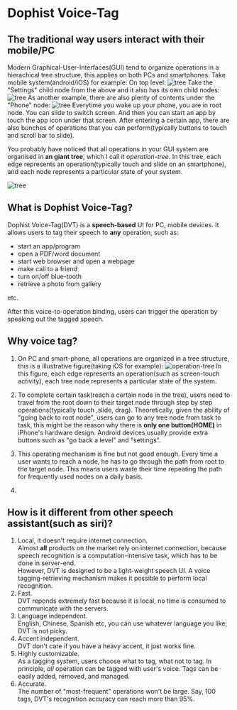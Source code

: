 Dophist Voice-Tag
===
The traditional way users interact with their mobile/PC
---
Modern Graphical-User-Interfaces(GUI) tend to organize operations in a hierachical tree structure, this applies on both PCs and smartphones.  Take mobile system(android/iOS) for example:
On top level:
![tree](https://raw.github.com/dophist/launcher/master/misc/toptree.png)
Take the "Settings" child node from the above and it also has its own child nodes:
![tree](https://raw.github.com/dophist/launcher/master/misc/midtree1.png)
As another example, there are also plenty of contents under the "Phone" node:
![tree](https://raw.github.com/dophist/launcher/master/misc/midtree2.png)
Everytime you wake up your phone, you are in root node.  You can slide to switch screen.  And then you can start an app by touch the app icon under that screen.  After entering a certain app, there are also bunches of operations that you can perform(typically buttons to touch and scroll bar to slide).  

You probably have noticed that all operations in your GUI system are organised in __an giant tree__, which I call it _operation-tree_. In this tree, each edge represents an operation(typically touch and slide on an smartphone), and each node represents a particular state of your system.

![tree](https://raw.github.com/dophist/launcher/master/misc/bigtree.png)

What is Dophist Voice-Tag?
---
Dophist Voice-Tag(DVT) is a __speech-based__ UI for PC, mobile devices. It allows users to tag their speech to __any__ operation, such as:
* start an app/program
* open a PDF/word document
* start web browser and open a webpage
* make call to a friend
* turn on/off blue-tooth
* retrieve a photo from gallery

etc.

After this voice-to-operation binding, users can trigger the operation by speaking out the tagged speech.

Why voice tag?
---
1. On PC and smart-phone, all operations are organized in a tree structure, this is a illustrative figure(taking iOS for example):
![operation-tree](https://raw.github.com/dophist/launcher/master/misc/tree.png)
In this figure, each edge represents an operation(such as screen-touch activity), each tree node represents a particular state of the system.

2. To complete certain task(reach a certain node in the tree), users need to travel from the root down to their target node through step by step operations(typically touch ,slide, drag).  Theoretically, given the ability of "going back to root node", users can go to any tree node from task to task, this might be the reason why there is __only one button(HOME)__ in iPhone's hardware design.  Android devices usually provide extra buttons such as "go back a level" and "settings".

3. This operating mechanism is fine but not good enough. Every time a user wants to reach a node, he has to go through the path from root to the target node.  This means users waste their time repeating the path for frequently used nodes on a daily basis.

4. 

How is it different from other speech assistant(such as siri)?
---
1. Local, it doesn't require internet connection.  
    Almost __all__ products on the market rely on internet connection, because speech recognition is a computation-intensive task, which has to be done in server-end.  
    However, DVT is designed to be a light-weight speech UI.  A voice tagging-retrieving mechanism makes it possible to perform local recognition.
2. Fast.  
    DVT reponds extremely fast because it is local, no time is consumed to communicate with the servers.
3. Language independent.  
    English, Chinese, Spanish etc, you can use whatever language you like, DVT is not picky.
4. Accent independent.  
    DVT don't care if you have a heavy accent, it just works fine.
5. Highly customizable.  
    As a tagging system, users choose what to tag, what not to tag.  In principle, *all* operation can be tagged with user's voice.  Tags can be easily added, removed, and managed.
6. Accurate.  
    The number of "most-frequent" operations won't be large.  Say, 100 tags, DVT's recognition accuracy can reach more than 95%.
